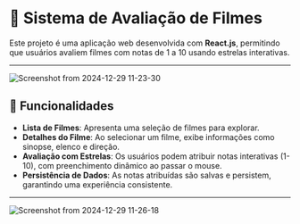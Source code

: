 # 🎥 Sistema de Avaliação de Filmes

Este projeto é uma aplicação web desenvolvida com **React.js**, permitindo que usuários avaliem filmes com notas de 1 a 10 usando estrelas interativas.

---

![Screenshot from 2024-12-29 11-23-30](https://github.com/user-attachments/assets/5d018327-35e1-400a-80ca-392ebe18c215)

## 🚀 Funcionalidades

- **Lista de Filmes**: Apresenta uma seleção de filmes para explorar.  
- **Detalhes do Filme**: Ao selecionar um filme, exibe informações como sinopse, elenco e direção.  
- **Avaliação com Estrelas**: Os usuários podem atribuir notas interativas (1-10), com preenchimento dinâmico ao passar o mouse.  
- **Persistência de Dados**: As notas atribuídas são salvas e persistem, garantindo uma experiência consistente.  

---

 ![Screenshot from 2024-12-29 11-26-18](https://github.com/user-attachments/assets/f488dfe5-d537-46a2-8180-24aa3f5e9bbc) 
